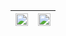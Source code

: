 | <a href="https://github.com/PauloUbirajara"><img align="center" src="https://github-readme-stats.vercel.app/api?username=PauloUbirajara&show_icons=true&theme=default&hide_border=false&include_all_commits=true&custom_title=Paulo Ubirajara&locale=pt-br" style="height:100%;"/></a> | <a href="https://github.com/PauloUbirajara?tab=repositories"><img align="center" src="https://github-readme-stats.vercel.app/api/top-langs/?username=PauloUbirajara&locale=pt-br&layout=compact" style="height:100%;"/></a> |
| ------------- | ------------- |
